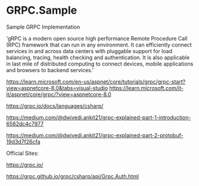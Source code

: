 # GRPC.Sample
Sample GRPC Implementation


'gRPC is a modern open source high performance Remote Procedure Call (RPC) framework that can run in any environment. It can efficiently connect services in and across data centers with pluggable support for load balancing, tracing, health checking and authentication. It is also applicable in last mile of distributed computing to connect devices, mobile applications and browsers to backend services.'




https://learn.microsoft.com/en-us/aspnet/core/tutorials/grpc/grpc-start?view=aspnetcore-8.0&tabs=visual-studio
https://learn.microsoft.com/it-it/aspnet/core/grpc/?view=aspnetcore-8.0

https://grpc.io/docs/languages/csharp/

https://medium.com/@dwivedi.ankit21/grpc-explained-part-1-introduction-6582dc4c7977

https://medium.com/@dwivedi.ankit21/grpc-explained-part-2-protobuf-19d3d7f26cfa

Official Sites:

https://grpc.io/

https://grpc.github.io/grpc/csharp/api/Grpc.Auth.html